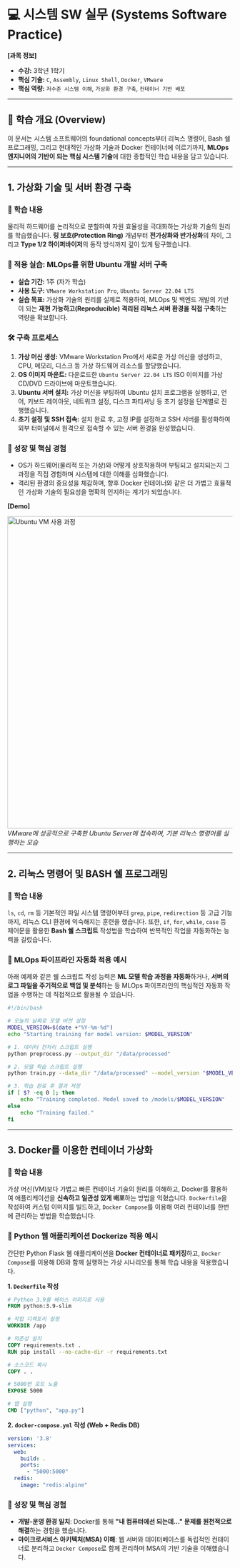 # 💻 시스템 SW 실무 (Systems Software Practice)

**[과목 정보]**
- **수강:** 3학년 1학기
- **핵심 기술:** `C`, `Assembly`, `Linux Shell`, `Docker`, `VMware`
- **핵심 역량:** `저수준 시스템 이해`, `가상화 환경 구축`, `컨테이너 기반 배포`

---

## 📖 학습 개요 (Overview)
이 문서는 시스템 소프트웨어의 foundational concepts부터 리눅스 명령어, Bash 쉘 프로그래밍, 그리고 현대적인 가상화 기술과 Docker 컨테이너에 이르기까지, **MLOps 엔지니어의 기반이 되는 핵심 시스템 기술**에 대한 종합적인 학습 내용을 담고 있습니다.

---

## 1. 가상화 기술 및 서버 환경 구축

### 📖 학습 내용
물리적 하드웨어를 논리적으로 분할하여 자원 효율성을 극대화하는 가상화 기술의 원리를 학습했습니다. **링 보호(Protection Ring)** 개념부터 **전가상화와 반가상화**의 차이, 그리고 **Type 1/2 하이퍼바이저**의 동작 방식까지 깊이 있게 탐구했습니다.

### 🚀 적용 실습: MLOps를 위한 Ubuntu 개발 서버 구축
- **실습 기간:** 1주 (자가 학습)
- **사용 도구:** `VMware Workstation Pro`, `Ubuntu Server 22.04 LTS`
- **실습 목표:** 가상화 기술의 원리를 실제로 적용하여, MLOps 및 백엔드 개발의 기반이 되는 **재현 가능하고(Reproducible) 격리된 리눅스 서버 환경을 직접 구축**하는 역량을 확보합니다.

### 🛠️ 구축 프로세스
1.  **가상 머신 생성:** VMware Workstation Pro에서 새로운 가상 머신을 생성하고, CPU, 메모리, 디스크 등 가상 하드웨어 리소스를 할당했습니다.
2.  **OS 이미지 마운트:** 다운로드한 `Ubuntu Server 22.04 LTS` ISO 이미지를 가상 CD/DVD 드라이브에 마운트했습니다.
3.  **Ubuntu 서버 설치:** 가상 머신을 부팅하여 Ubuntu 설치 프로그램을 실행하고, 언어, 키보드 레이아웃, 네트워크 설정, 디스크 파티셔닝 등 초기 설정을 단계별로 진행했습니다.
4.  **초기 설정 및 SSH 접속:** 설치 완료 후, 고정 IP를 설정하고 SSH 서버를 활성화하여 외부 터미널에서 원격으로 접속할 수 있는 서버 환경을 완성했습니다.

### 🌱 성장 및 핵심 경험
-   OS가 하드웨어(물리적 또는 가상)와 어떻게 상호작용하며 부팅되고 설치되는지 그 과정을 직접 경험하며 시스템에 대한 이해를 심화했습니다.
-   격리된 환경의 중요성을 체감하며, 향후 Docker 컨테이너와 같은 더 가볍고 효율적인 가상화 기술의 필요성을 명확히 인지하는 계기가 되었습니다.

**[Demo]**
<p align="left">
  <img src="./assets/ubuntu-vm-usage.gif" alt="Ubuntu VM 사용 과정" width="700"/>
  <br/>
  <i>VMware에 성공적으로 구축한 Ubuntu Server에 접속하여, 기본 리눅스 명령어를 실행하는 모습</i>
</p>

---

## 2. 리눅스 명령어 및 BASH 쉘 프로그래밍

### 📖 학습 내용
`ls`, `cd`, `rm` 등 기본적인 파일 시스템 명령어부터 `grep`, `pipe`, `redirection` 등 고급 기능까지, 리눅스 CLI 환경에 익숙해지는 훈련을 했습니다. 또한, `if`, `for`, `while`, `case` 등 제어문을 활용한 **Bash 쉘 스크립트** 작성법을 학습하여 반복적인 작업을 자동화하는 능력을 길렀습니다.

### 🚀 MLOps 파이프라인 자동화 적용 예시
아래 예제와 같은 쉘 스크립트 작성 능력은 **ML 모델 학습 과정을 자동화**하거나, **서버의 로그 파일을 주기적으로 백업 및 분석**하는 등 MLOps 파이프라인의 핵심적인 자동화 작업을 수행하는 데 직접적으로 활용될 수 있습니다.

```bash
#!/bin/bash

# 오늘의 날짜로 모델 버전 설정
MODEL_VERSION=$(date +"%Y-%m-%d")
echo "Starting training for model version: $MODEL_VERSION"

# 1. 데이터 전처리 스크립트 실행
python preprocess.py --output_dir "/data/processed"

# 2. 모델 학습 스크립트 실행
python train.py --data_dir "/data/processed" --model_version "$MODEL_VERSION"

# 3. 학습 완료 후 결과 저장
if [ $? -eq 0 ]; then
    echo "Training completed. Model saved to /models/$MODEL_VERSION"
else
    echo "Training failed."
fi
````

-----

## 3\. Docker를 이용한 컨테이너 가상화

### 📖 학습 내용

가상 머신(VM)보다 가볍고 빠른 컨테이너 기술의 원리를 이해하고, Docker를 활용하여 애플리케이션을 **신속하고 일관성 있게 배포**하는 방법을 익혔습니다. `Dockerfile`을 작성하여 커스텀 이미지를 빌드하고, `Docker Compose`를 이용해 여러 컨테이너를 한번에 관리하는 방법을 학습했습니다.

### 🚀 Python 웹 애플리케이션 Dockerize 적용 예시

간단한 Python Flask 웹 애플리케이션을 **Docker 컨테이너로 패키징**하고, `Docker Compose`를 이용해 DB와 함께 실행하는 가상 시나리오를 통해 학습 내용을 적용했습니다.

**1. `Dockerfile` 작성**

```dockerfile
# Python 3.9를 베이스 이미지로 사용
FROM python:3.9-slim

# 작업 디렉토리 설정
WORKDIR /app

# 의존성 설치
COPY requirements.txt .
RUN pip install --no-cache-dir -r requirements.txt

# 소스코드 복사
COPY . .

# 5000번 포트 노출
EXPOSE 5000

# 앱 실행
CMD ["python", "app.py"]
```

**2. `docker-compose.yml` 작성 (Web + Redis DB)**

```yaml
version: '3.8'
services:
  web:
    build: .
    ports:
      - "5000:5000"
  redis:
    image: "redis:alpine"
```

### 🌱 성장 및 핵심 경험

  - **개발-운영 환경 일치**: Docker를 통해 **"내 컴퓨터에선 되는데..." 문제를 원천적으로 해결**하는 경험을 했습니다.
  - **마이크로서비스 아키텍처(MSA) 이해**: 웹 서버와 데이터베이스를 독립적인 컨테이너로 분리하고 `Docker Compose`로 함께 관리하며 MSA의 기반 기술을 이해했습니다.

<!-- end list -->

```
```
